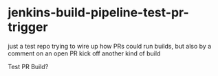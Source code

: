 # jenkins-build-pipeline-test-pr-trigger
just a test repo trying to wire up how PRs could run builds, but also by a comment on an open PR kick off another kind of build


Test PR Build?
